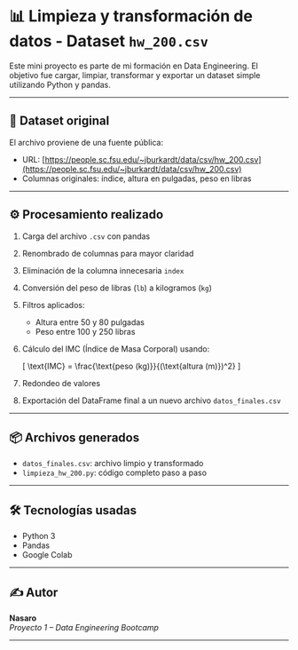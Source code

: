 # 📊 Limpieza y transformación de datos - Dataset `hw_200.csv`

Este mini proyecto es parte de mi formación en Data Engineering. El objetivo fue cargar, limpiar, transformar y exportar un dataset simple utilizando Python y pandas.

---

## 📁 Dataset original

El archivo proviene de una fuente pública:

- URL: [https://people.sc.fsu.edu/~jburkardt/data/csv/hw_200.csv](https://people.sc.fsu.edu/~jburkardt/data/csv/hw_200.csv)
- Columnas originales: índice, altura en pulgadas, peso en libras

---

## ⚙️ Procesamiento realizado

1. Carga del archivo `.csv` con pandas
2. Renombrado de columnas para mayor claridad
3. Eliminación de la columna innecesaria `index`
4. Conversión del peso de libras (`lb`) a kilogramos (`kg`)
5. Filtros aplicados:
   - Altura entre 50 y 80 pulgadas
   - Peso entre 100 y 250 libras
6. Cálculo del IMC (Índice de Masa Corporal) usando:

   \[
   \text{IMC} = \frac{\text{peso (kg)}}{(\text{altura (m)})^2}
   \]

7. Redondeo de valores
8. Exportación del DataFrame final a un nuevo archivo `datos_finales.csv`

---

## 📦 Archivos generados

- `datos_finales.csv`: archivo limpio y transformado
- `limpieza_hw_200.py`: código completo paso a paso

---

## 🛠️ Tecnologías usadas

- Python 3
- Pandas
- Google Colab

---

## ✍️ Autor

**Nasaro**  
_Proyecto 1 – Data Engineering Bootcamp_

---

